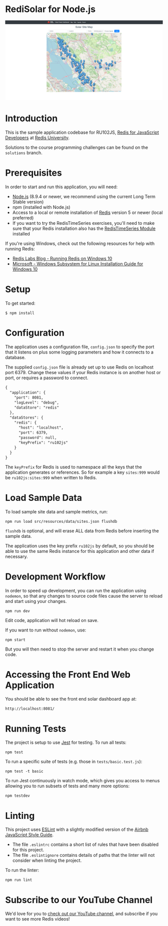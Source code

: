 # RediSolar for Node.js

![Preview of running application - Solar Site Map with markers](preview.png)

# Introduction

This is the sample application codebase for RU102JS, [Redis for JavaScript Developers](https://university.redis.com/courses/ru102js/) at [Redis University](https://university.redis.com).

Solutions to the course programming challenges can be found on the `solutions` branch.

# Prerequisites

In order to start and run this application, you will need:

- [Node.js](https://nodejs.org/en/download/) (8.9.4 or newer, we recommend using the current Long Term Stable version)
- npm (installed with Node.js)
- Access to a local or remote installation of [Redis](https://redis.io/download) version 5 or newer (local preferred)
- If you want to try the RedisTimeSeries exercises, you'll need to make sure that your Redis installation also has the [RedisTimeSeries Module](https://oss.redis.com/redistimeseries/) installed

If you're using Windows, check out the following resources for help with running Redis:

- [Redis Labs Blog - Running Redis on Windows 10](https://redis.com/blog/redis-on-windows-10/)
- [Microsoft - Windows Subsystem for Linux Installation Guide for Windows 10](https://docs.microsoft.com/en-us/windows/wsl/install-win10)

# Setup

To get started:

```
$ npm install
```

# Configuration

The application uses a configuration file, `config.json` to specify the port that it listens
on plus some logging parameters and how it connects to a database.

The supplied `config.json` file is already set up to use Redis on localhost port 6379. Change these values if your Redis instance is on another host or port, or requires a password to connect.

```
{
  "application": {
    "port": 8081,
    "logLevel": "debug",
    "dataStore": "redis"
  },
  "dataStores": {
    "redis": {
      "host": "localhost",
      "port": 6379,
      "password": null,
      "keyPrefix": "ru102js"
    }
  }
}
```

The `keyPrefix` for Redis is used to namespace all the keys that the application generates or
references. So for example a key `sites:999` would be `ru102js:sites:999` when written to Redis.

# Load Sample Data

To load sample site data and sample metrics, run:

```
npm run load src/resources/data/sites.json flushdb
```

`flushdb` is optional, and will erase ALL data from Redis before inserting the sample data.

The application uses the key prefix `ru102js` by default, so you should be able to use the
same Redis instance for this application and other data if necessary.

# Development Workflow

In order to speed up development, you can run the application using `nodemon`, so that any
changes to source code files cause the server to reload and start using your changes.

```
npm run dev
```

Edit code, application will hot reload on save.

If you want to run without `nodemon`, use:

```
npm start
```

But you will then need to stop the server and restart it when you change code.

# Accessing the Front End Web Application

You should be able to see the front end solar dashboard app at:

```
http://localhost:8081/
```

# Running Tests

The project is setup to use [Jest](https://jestjs.io/en/) for testing. To run all tests:

```
npm test
```

To run a specific suite of tests (e.g. those in `tests/basic.test.js`):

```
npm test -t basic
```

To run Jest continuously in watch mode, which gives you access to menus allowing you to run
subsets of tests and many more options:

```
npm testdev
```

# Linting

This project uses [ESLint](https://eslint.org/) with a slightly modified version of the
[Airbnb JavaScript Style Guide](https://github.com/airbnb/javascript).

- The file `.eslintrc` contains a short list of rules that have been disabled for this project.
- The file `.eslintignore` contains details of paths that the linter will not consider when
  linting the project.

To run the linter:

```
npm run lint
```

# Subscribe to our YouTube Channel

We'd love for you to [check out our YouTube channel](https://youtube.com/redisinc), and subscribe if you want to see more Redis videos!
